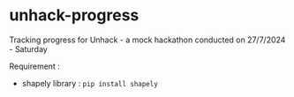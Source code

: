 # unhack-progress
Tracking progress for Unhack - a mock hackathon conducted on 27/7/2024 - Saturday

Requirement : 
- shapely library : `pip install shapely`
